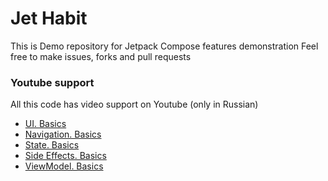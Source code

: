 # Jet Habit

This is Demo repository for Jetpack Compose features demonstration
Feel free to make issues, forks and pull requests

### Youtube support

All this code has video support on Youtube (only in Russian)

* [UI. Basics](https://youtu.be/CAOM-Kq9MKY)
* [Navigation. Basics](https://youtu.be/cX7RVGj19iU)
* [State. Basics](https://youtu.be/ND-OA_9L1vo)
* [Side Effects. Basics](https://youtu.be/NxwkaPdLQPk)
* [ViewModel. Basics](https://youtu.be/o4EQnWfegoE)